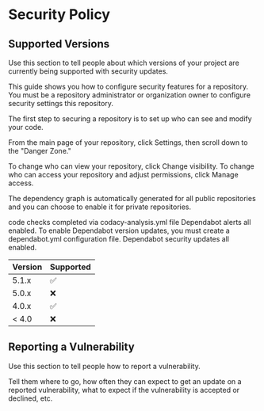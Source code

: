 # Security Policy

## Supported Versions

Use this section to tell people about which versions of your project are
currently being supported with security updates.



This guide shows you how to configure security features for a repository.
You must be a repository administrator or organization owner to configure security settings this repository.

The first step to securing a repository is to set up who can see and modify your code.

From the main page of your repository, click Settings, then scroll down to the "Danger Zone."

To change who can view your repository, click Change visibility. 
To change who can access your repository and adjust permissions, click Manage access. 

The dependency graph is automatically generated for all public repositories and you can choose to enable it for private repositories.


code checks completed via codacy-analysis.yml file
Dependabot alerts all enabled.
To enable Dependabot version updates, you must create a dependabot.yml configuration file.
Dependabot security updates all enabled.


| Version | Supported          |
| ------- | ------------------ |
| 5.1.x   | :white_check_mark: |
| 5.0.x   | :x:                |
| 4.0.x   | :white_check_mark: |
| < 4.0   | :x:                |

## Reporting a Vulnerability

Use this section to tell people how to report a vulnerability.

Tell them where to go, how often they can expect to get an update on a
reported vulnerability, what to expect if the vulnerability is accepted or
declined, etc.




